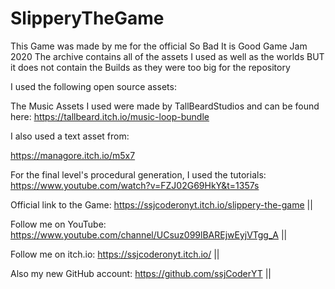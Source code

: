 # SlipperyTheGame
This Game was made by me for the official So Bad It is Good Game Jam 2020
The archive contains all of the assets I used as well as the worlds BUT it does not contain the Builds as they were too big for the repository

I used the following open source assets:

The Music Assets I used were made by TallBeardStudios and can be found here: https://tallbeard.itch.io/music-loop-bundle

I also used a text asset from:

https://managore.itch.io/m5x7​

For the final level's procedural generation, I used the tutorials: 
https://www.youtube.com/watch?v=FZJ02G69HkY&t=1357s

Official link to the Game:
https://ssjcoderonyt.itch.io/slippery-the-game ||

Follow me on YouTube: https://www.youtube.com/channel/UCsuz099lBAREjwEyjVTgg_A ||

Follow me on itch.io: https://ssjcoderonyt.itch.io/ ||

Also my new GitHub account: https://github.com/ssjCoderYT ||
